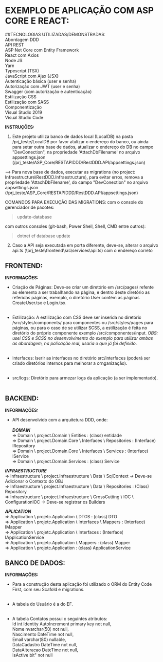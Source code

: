 
# EXEMPLO DE APLICAÇÃO COM ASP CORE E REACT:

##TECNOLOGIAS UTILIZADAS/DEMONSTRADAS:<br/>
Abordagem DDD<br/>
API REST<br/>
ASP Net Core com Entity Framework<br/>
React com Axios<br/>
Node JS<br/>
Yarn<br/>
Typescript (TSX)<br/>
JavaScript com Ajax (JSX)<br/>
Autenticação básica (user e senha)<br/>
Autorização com JWT (user e senha)<br/>
Swagger (com autorização e autenticação)<br/>
Estilização CSS<br/>
Estilização com SASS<br/>
Componentização<br/>
Visual Studio 2019<br/>
Visual Studio Code<br/>

**INSTRUÇÕES:**

1) Este projeto utiliza banco de dados local (LocalDB) na pasta /prj_teste/LocalDB por favor atulizar o endereço do banco, ou ainda para setar outra base de dados, atualizar o endereço do DB no campo "DevConection", na propriedade 'AttachDbFilename' no arquivo appsettings.json (/prj_teste/ASP_Core/RESTAPIDDD/RestDDD.API/appsettings.json)

 --> Para nova base de dados, executar as migrations (no project: Infraestructure\RestDDD.Infraestructure), para evitar erros, remova a propriedade 'AttachDbFilename', do campo "DevConection" no arquivo appsettings.json (/prj_teste/ASP_Core/RESTAPIDDD/RestDDD.API/appsettings.json)

COMANDOS PARA EXECUÇÃO DAS MIGRATIONS:
com o console do gerenciador de pacotes:
>update-database

com outros consoles (git-bash, Power Shell, Shell, CMD entre outros):
>dotnet ef database update

2) Caso a API seja executada em porta diferente, deve-se, alterar o arquivo api.ts (\prj_teste\frontend\src\services\api.ts) com o endereço correto

## FRONTEND:
**INFORMAÇÕES:**
* Criação de Páginas:
Deve-se criar um diretório em /src/pages/ refente ao elemento a ser trabalhando na página, e dentro deste diretório as referidas páginas, exemplo, o diretório User contém as páginas CreateUser.tsx e Login.tsx.<br/><br/>

* Estilização:
A estilização com CSS deve ser inserida no diretório /src/styles/components/ para componentes ou /src/styles/pages para páginas, ou para o caso de se utilizar SCSS, a estilização é feita no diretório do próprio componente exemplo /src/componentes/input. *OBS: usei CSS e SCSS no desenvolvimento do exemplo para utilizar ambas as abordagem, na palicação real, usaria o que já foi definido*.<br/><br/>

* Interfaces:
Iserir as interfaces no diretório src/interfaces (poderá ser criado diretórios internos para melhorar a ornganização).<br/><br/>

* src/logs:
Diretório para armezar logs da aplicação (a ser implementado).<br/><br/>

## BACKEND:
**INFORMAÇÕES:**

* API desenvolvido com a arquitetura DDD, onde:<br/><br/>
***DOMAIN***<br/>
=> Domain \ project.Domain \ Entities : (class) entidade<br/>
=> Domain \ project.Domain.Core \ Interfaces \ Repositories : (Interface) IRepository<br/>
=> Domain \ project.Domain.Core \ Interfaces \ Services : (Interface) IService<br/>
=> Domain \ project.Domain.Services : (class) Service<br/>

***INFRAESTRUCTURE***<br/>
=> Infraestructure \ project.Infraestructure \ Data \ SqlContext -> Deve-se Adicionar o Contexto do OBJ<br/>
=> Infraestructure \ project.Infraestructure \ Data \ Repositories : (Class) Repository <br/>
=> Infraestructure \ project.Infraestructure \ CrossCutting \ IOC \ ConfigurationIOC -> Deve-se registrar os Builders<br/>

***APLICATION***<br/>
=> Application \ projetc.Application \ DTOS : (class) DTO <br/>
=> Application \ projetc.Application \ Interfaces \ Mappers : (Interface) IMapper<br/>
=> Application \ projetc.Application \ Interfaces : (Interface) IApplicationService<br/>
=> Application \ projetc.Application \ Mappers : (class) Mapper<br/>
=> Application \ projetc.Application : (class) ApplicationService<br/>

## BANCO DE DADOS:
**INFORMAÇÕES:**

* Para a construção desta aplicação foi utilizado o ORM do Entity Code First, com seu Scafold e migrations.<br/><br/>

* A tabela do Usuário é a do EF.<br/><br/>

* A tabela Contatos possui o seguintes atributos:<br/>
Id int Identity AutoIncrement primary key not null,<br/>
Nome nvarchar(50) not null,<br/>
Nascimento DateTime not null,<br/>
Email varchar(80) nullable,<br/>
DataCadastro DateTime not null,<br/>
DataAlteracao DateTime not null,<br/>
IsActive bit" not null<br/>
